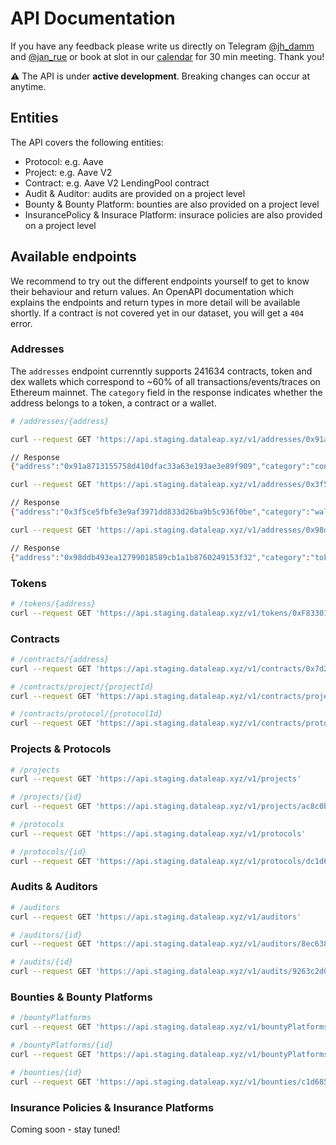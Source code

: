 # API Documentation

If you have any feedback please write us directly on Telegram [@jh_damm](https://t.me/jh_damm) and [@jan_rue](https://t.me/janrue) or book at slot in our [calendar](https://cal.com/jan/30-min-chat) for 30 min meeting. Thank you!

⚠️ The API is under **active development**. Breaking changes can occur at anytime.

## Entities
The API covers the following entities:

- Protocol: e.g. Aave
- Project: e.g. Aave V2
- Contract: e.g. Aave V2 LendingPool contract
- Audit & Auditor: audits are provided on a project level
- Bounty & Bounty Platform: bounties are also provided on a project level
- InsurancePolicy & Insurace Platform: insurace policies are also provided on a project level

## Available endpoints
We recommend to try out the different endpoints yourself to get to know their behaviour and return values. An OpenAPI documentation which explains the endpoints and return types in more detail will be available shortly. If a contract is not covered yet in our dataset, you will get a `404` error.


### Addresses

The `addresses` endpoint currenntly supports 241634 contracts, token and dex wallets which correspond to ~60% of all transactions/events/traces on Ethereum mainnet. The `category` field in the response indicates whether the address belongs to a token, a contract or a wallet. 

```bash
# /addresses/{address}

curl --request GET 'https://api.staging.dataleap.xyz/v1/addresses/0x91a8713155758d410dfac33a63e193ae3e89f909'

// Response
{"address":"0x91a8713155758d410dfac33a63e193ae3e89f909","category":"contract","label":"zora: SingleEditionMintable","contractInfo":{"name":"SingleEditionMintable","protocol":"zora"}}

curl --request GET 'https://api.staging.dataleap.xyz/v1/addresses/0x3f5ce5fbfe3e9af3971dd833d26ba9b5c936f0be'

// Response
{"address":"0x3f5ce5fbfe3e9af3971dd833d26ba9b5c936f0be","category":"wallet","label":"","walletInfo":{"name":"Binance","type":"cex"}}

curl --request GET 'https://api.staging.dataleap.xyz/v1/addresses/0x98ddb493ea12799018589cb1a1b8760249153f32'

// Response
{"address":"0x98ddb493ea12799018589cb1a1b8760249153f32","category":"token","label":"Baka Arts Interleave Artwork","tokenInfo":{"name":"","type":"erc1155"}}%
```

### Tokens

```bash
# /tokens/{address}
curl --request GET 'https://api.staging.dataleap.xyz/v1/tokens/0xF83301c5Cd1CCBB86f466A6B3c53316ED2f8465a'
```

### Contracts

```bash
# /contracts/{address}
curl --request GET 'https://api.staging.dataleap.xyz/v1/contracts/0x7d2768de32b0b80b7a3454c06bdac94a69ddc7a9'

# /contracts/project/{projectId}
curl --request GET 'https://api.staging.dataleap.xyz/v1/contracts/project/ac8c0b55-0ad5-4dbe-b584-ee5f99d67a50'

# /contracts/protocol/{protocolId}
curl --request GET 'https://api.staging.dataleap.xyz/v1/contracts/protocol/dc1d69e2-6361-468f-a5fd-b61c7877ad98'
```

### Projects & Protocols
```bash
# /projects
curl --request GET 'https://api.staging.dataleap.xyz/v1/projects'

# /projects/{id}
curl --request GET 'https://api.staging.dataleap.xyz/v1/projects/ac8c0b55-0ad5-4dbe-b584-ee5f99d67a50'

# /protocols
curl --request GET 'https://api.staging.dataleap.xyz/v1/protocols'

# /protocols/{id}
curl --request GET 'https://api.staging.dataleap.xyz/v1/protocols/dc1d69e2-6361-468f-a5fd-b61c7877ad98'
```

### Audits & Auditors

```bash
# /auditors
curl --request GET 'https://api.staging.dataleap.xyz/v1/auditors'

# /auditors/{id}
curl --request GET 'https://api.staging.dataleap.xyz/v1/auditors/8ec6383f-8352-4e57-93ab-b55f0b3419f9'

# /audits/{id}
curl --request GET 'https://api.staging.dataleap.xyz/v1/audits/9263c2d0-152b-4bdf-acdb-97762f18731d'
```

### Bounties & Bounty Platforms
```bash
# /bountyPlatforms
curl --request GET 'https://api.staging.dataleap.xyz/v1/bountyPlatforms'

# /bountyPlatforms/{id}
curl --request GET 'https://api.staging.dataleap.xyz/v1/bountyPlatforms/de6373fd-ff90-44f7-ab02-dacb52e4214f'

# /bounties/{id}
curl --request GET 'https://api.staging.dataleap.xyz/v1/bounties/c1d685fc-94b8-4b0d-bbae-70b404f8ee35'
```

### Insurance Policies & Insurance Platforms
Coming soon - stay tuned!



